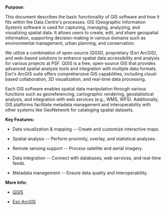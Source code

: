 **Purpose:**

This document describes the basic functionality of GIS software and how
it fits within the Data Centre's processes. GIS (Geographic Information
System) software is used for capturing, managing, analyzing, and
visualizing spatial data. It allows users to create, edit, and share
geospatial information, supporting decision-making in various domains
such as environmental management, urban planning, and conservation.

We utilize a combination of open-source (QGIS), proprietary (Esri
ArcGIS), and web-based solutions to enhance spatial data accessibility
and analysis for various projects at PSF. QGIS is a free, open-source
GIS that provides advanced spatial analysis tools and integration with
multiple data formats. Esri's ArcGIS suite offers comprehensive GIS
capabilities, including cloud-based collaboration, 3D visualization, and
real-time data processing.

Each GIS software enables spatial data manipulation through various
functions such as georeferencing, cartographic rendering, geostatistical
analysis, and integration with web services (e.g., WMS, WFS).
Additionally, GIS platforms facilitate metadata management and
interoperability with other systems like GeoNetwork for cataloging
spatial datasets.

**Key Features:**

- Data visualization & mapping -- Create and customize interactive maps.

- Spatial analysis -- Perform proximity, overlay, and statistical
  analyses.

- Remote sensing support -- Process satellite and aerial imagery.

- Data integration -- Connect with databases, web services, and
  real-time feeds.

- Metadata management -- Ensure data quality and interoperability.

**More Info:**

- [QGIS](https://qgis.org)

- [Esri ArcGIS](https://www.esri.ca/en-ca/home)
